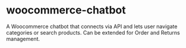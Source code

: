 # woocommerce-chatbot
A Woocommerce chatbot that connects via API and lets user navigate categories or search products. Can be extended for Order and Returns management.
